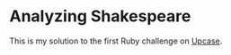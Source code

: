 # Analyzing Shakespeare

This is my solution to the first Ruby challenge on
[Upcase](https://thoughtbot.com/upcase).
